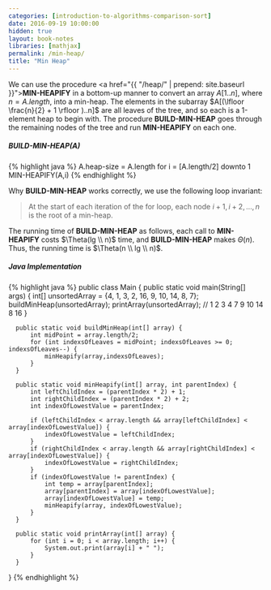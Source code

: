```yaml
---
categories: [introduction-to-algorithms-comparison-sort]
date: 2016-09-19 10:00:00
hidden: true
layout: book-notes
libraries: [mathjax]
permalink: /min-heap/
title: "Min Heap"
---
```


We can use the procedure <a href="{{ "/heap/" | prepend: site.baseurl }}">__MIN-HEAPIFY__</a> in a bottom-up manner to convert an array $A[1..n]$, where $n = A.length$, into a min-heap. The elements in the subarray $A[(\lfloor \frac{n}{2} + 1 \rfloor )..n]$ are all leaves of the tree, and so each is a 1-element heap to begin with. The procedure __BUILD-MIN-HEAP__ goes through the remaining nodes of the tree and run __MIN-HEAPIFY__ on each one.

##### BUILD-MIN-HEAP(A)

{% highlight java %}
  A.heap-size = A.length
  for i = [A.length/2] downto 1
    MIN-HEAPIFY(A,i)
{% endhighlight %}

Why __BUILD-MIN-HEAP__ works correctly, we use the following loop invariant:

> At the start of each iteration of the for loop, each node $i + 1, i + 2, \dots, n$ is the root of a min-heap.

The running time of __BUILD-MIN-HEAP__ as follows, each call to __MIN-HEAPIFY__ costs $\Theta(lg \\ n)$ time, and __BUILD-MIN-HEAP__ makes $\Theta(n)$. Thus, the running time is $\Theta(n \\ lg \\ n)$.

##### Java Implementation

{% highlight java %}
  public class Main {
      public static void main(String[] args) {
          int[] unsortedArray = {4, 1, 3, 2, 16, 9, 10, 14, 8, 7};
          buildMinHeap(unsortedArray);
          printArray(unsortedArray);
          // 1 2 3 4 7 9 10 14 8 16
      }

      public static void buildMinHeap(int[] array) {
          int midPoint = array.length/2;
          for (int indexsOfLeaves = midPoint; indexsOfLeaves >= 0; indexsOfLeaves--) {
              minHeapify(array,indexsOfLeaves);
          }
      }

      public static void minHeapify(int[] array, int parentIndex) {
          int leftChildIndex = (parentIndex * 2) + 1;
          int rightChildIndex = (parentIndex * 2) + 2;
          int indexOfLowestValue = parentIndex;

          if (leftChildIndex < array.length && array[leftChildIndex] < array[indexOfLowestValue]) {
              indexOfLowestValue = leftChildIndex;
          }
          if (rightChildIndex < array.length && array[rightChildIndex] < array[indexOfLowestValue]) {
              indexOfLowestValue = rightChildIndex;
          }
          if (indexOfLowestValue != parentIndex) {
              int temp = array[parentIndex];
              array[parentIndex] = array[indexOfLowestValue];
              array[indexOfLowestValue] = temp;
              minHeapify(array, indexOfLowestValue);
          }
      }

      public static void printArray(int[] array) {
          for (int i = 0; i < array.length; i++) {
              System.out.print(array[i] + " ");
          }
      }
  }
{% endhighlight %}